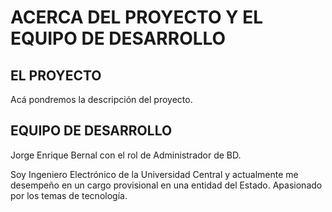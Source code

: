 # ACERCA DEL PROYECTO Y EL EQUIPO DE DESARROLLO

## EL PROYECTO

Acá pondremos la descripción del proyecto.


## EQUIPO DE DESARROLLO

Jorge Enrique Bernal con el rol de Administrador de BD.

Soy Ingeniero Electrónico de la Universidad Central y actualmente
me desempeño en un cargo provisional en una entidad del Estado. Apasionado
por los temas de tecnología.
